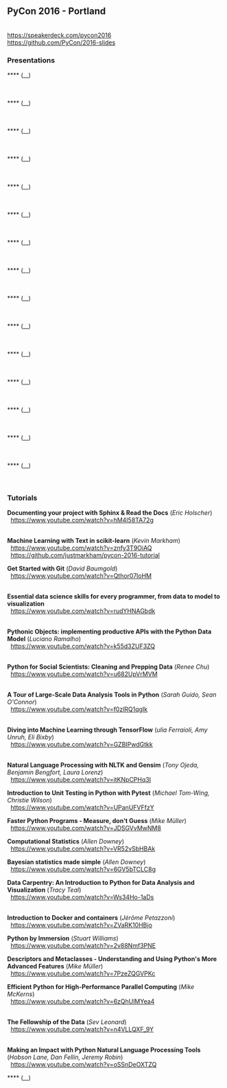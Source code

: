 ## PyCon 2016 - Portland

<br/>https://speakerdeck.com/pycon2016
<br/>https://github.com/PyCon/2016-slides

### Presentations

**** (__)
<br/>&nbsp;&nbsp;
<br/>&nbsp;&nbsp;

**** (__)
<br/>&nbsp;&nbsp;
<br/>&nbsp;&nbsp;

**** (__)
<br/>&nbsp;&nbsp;
<br/>&nbsp;&nbsp;

**** (__)
<br/>&nbsp;&nbsp;
<br/>&nbsp;&nbsp;

**** (__)
<br/>&nbsp;&nbsp;
<br/>&nbsp;&nbsp;

**** (__)
<br/>&nbsp;&nbsp;
<br/>&nbsp;&nbsp;

**** (__)
<br/>&nbsp;&nbsp;
<br/>&nbsp;&nbsp;

**** (__)
<br/>&nbsp;&nbsp;
<br/>&nbsp;&nbsp;

**** (__)
<br/>&nbsp;&nbsp;
<br/>&nbsp;&nbsp;

**** (__)
<br/>&nbsp;&nbsp;
<br/>&nbsp;&nbsp;

**** (__)
<br/>&nbsp;&nbsp;
<br/>&nbsp;&nbsp;

**** (__)
<br/>&nbsp;&nbsp;
<br/>&nbsp;&nbsp;

**** (__)
<br/>&nbsp;&nbsp;
<br/>&nbsp;&nbsp;

**** (__)
<br/>&nbsp;&nbsp;
<br/>&nbsp;&nbsp;

**** (__)
<br/>&nbsp;&nbsp;
<br/>&nbsp;&nbsp;

### Tutorials

**Documenting your project with Sphinx & Read the Docs** (_Eric Holscher_)
<br/>&nbsp;&nbsp;https://www.youtube.com/watch?v=hM4I58TA72g
<br/>&nbsp;&nbsp;

**Machine Learning with Text in scikit-learn** (_Kevin Markham_)
<br/>&nbsp;&nbsp;https://www.youtube.com/watch?v=znfy3T9OiAQ
<br/>&nbsp;&nbsp;https://github.com/justmarkham/pycon-2016-tutorial

**Get Started with Git** (_David Baumgold_)
<br/>&nbsp;&nbsp;https://www.youtube.com/watch?v=Qthor07loHM
<br/>&nbsp;&nbsp;

**Essential data science skills for every programmer, from data to model to visualization**
<br/>&nbsp;&nbsp;https://www.youtube.com/watch?v=rudYHNAGbdk
<br/>&nbsp;&nbsp;

**Pythonic Objects: implementing productive APIs with the Python Data Model** (_Luciano Ramalho_)
<br/>&nbsp;&nbsp;https://www.youtube.com/watch?v=k55d3ZUF3ZQ
<br/>&nbsp;&nbsp;

**Python for Social Scientists: Cleaning and Prepping Data** (_Renee Chu_)
<br/>&nbsp;&nbsp;https://www.youtube.com/watch?v=u682UpVrMVM
<br/>&nbsp;&nbsp;

**A Tour of Large-Scale Data Analysis Tools in Python** (_Sarah Guido, Sean O'Connor_)
<br/>&nbsp;&nbsp;https://www.youtube.com/watch?v=f0zlRQ1qgIk
<br/>&nbsp;&nbsp;

**Diving into Machine Learning through TensorFlow** (_ulia Ferraioli, Amy Unruh, Eli Bixby_)
<br/>&nbsp;&nbsp;https://www.youtube.com/watch?v=GZBIPwdGtkk
<br/>&nbsp;&nbsp;

**Natural Language Processing with NLTK and Gensim** (_Tony Ojeda, Benjamin Bengfort, Laura Lorenz_)
<br/>&nbsp;&nbsp;https://www.youtube.com/watch?v=itKNpCPHq3I

**Introduction to Unit Testing in Python with Pytest** (_Michael Tom-Wing, Christie Wilson_)
<br/>&nbsp;&nbsp;https://www.youtube.com/watch?v=UPanUFVFfzY

**Faster Python Programs - Measure, don't Guess** (_Mike Müller_)
<br/>&nbsp;&nbsp;https://www.youtube.com/watch?v=JDSGVvMwNM8

**Computational Statistics** (_Allen Downey_)
<br/>&nbsp;&nbsp;https://www.youtube.com/watch?v=VR52vSbHBAk

**Bayesian statistics made simple** (_Allen Downey_)
<br/>&nbsp;&nbsp;https://www.youtube.com/watch?v=6GV5bTCLC8g

**Data Carpentry: An Introduction to Python for Data Analysis and Visualization** (_Tracy Teal_)
<br/>&nbsp;&nbsp;https://www.youtube.com/watch?v=Ws34Ho-1aDs
<br/>&nbsp;&nbsp;

**Introduction to Docker and containers** (_Jérôme Petazzoni_)
<br/>&nbsp;&nbsp;https://www.youtube.com/watch?v=ZVaRK10HBjo

**Python by Immersion** (_Stuart Williams_)
<br/>&nbsp;&nbsp;https://www.youtube.com/watch?v=2v88Nmf3PNE

**Descriptors and Metaclasses - Understanding and Using Python's More Advanced Features** (_Mike Müller_)
<br/>&nbsp;&nbsp;https://www.youtube.com/watch?v=7PzeZQGVPKc

**Efficient Python for High-Performance Parallel Computing** (_Mike McKerns_)
<br/>&nbsp;&nbsp;https://www.youtube.com/watch?v=6zQhUlMYea4
<br/>&nbsp;&nbsp;

**The Fellowship of the Data** (_Sev Leonard_)
<br/>&nbsp;&nbsp;https://www.youtube.com/watch?v=n4VLLQXF_9Y
<br/>&nbsp;&nbsp;

**Making an Impact with Python Natural Language Processing Tools** (_Hobson Lane, Dan Fellin, Jeremy Robin_)
<br/>&nbsp;&nbsp;https://www.youtube.com/watch?v=oSSnDeOXTZQ

**** (__)
<br/>&nbsp;&nbsp;
<br/>&nbsp;&nbsp;
